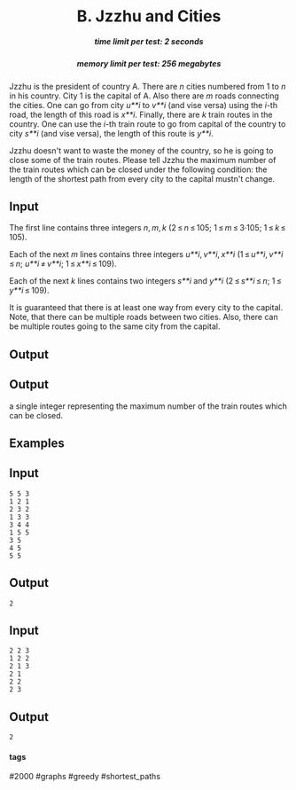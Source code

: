 <h1 style='text-align: center;'> B. Jzzhu and Cities</h1>

<h5 style='text-align: center;'>time limit per test: 2 seconds</h5>
<h5 style='text-align: center;'>memory limit per test: 256 megabytes</h5>

Jzzhu is the president of country A. There are *n* cities numbered from 1 to *n* in his country. City 1 is the capital of A. Also there are *m* roads connecting the cities. One can go from city *u**i* to *v**i* (and vise versa) using the *i*-th road, the length of this road is *x**i*. Finally, there are *k* train routes in the country. One can use the *i*-th train route to go from capital of the country to city *s**i* (and vise versa), the length of this route is *y**i*.

Jzzhu doesn't want to waste the money of the country, so he is going to close some of the train routes. Please tell Jzzhu the maximum number of the train routes which can be closed under the following condition: the length of the shortest path from every city to the capital mustn't change.

## Input

The first line contains three integers *n*, *m*, *k* (2 ≤ *n* ≤ 105; 1 ≤ *m* ≤ 3·105; 1 ≤ *k* ≤ 105).

Each of the next *m* lines contains three integers *u**i*, *v**i*, *x**i* (1 ≤ *u**i*, *v**i* ≤ *n*; *u**i* ≠ *v**i*; 1 ≤ *x**i* ≤ 109).

Each of the next *k* lines contains two integers *s**i* and *y**i* (2 ≤ *s**i* ≤ *n*; 1 ≤ *y**i* ≤ 109).

It is guaranteed that there is at least one way from every city to the capital. Note, that there can be multiple roads between two cities. Also, there can be multiple routes going to the same city from the capital.

## Output

## Output

 a single integer representing the maximum number of the train routes which can be closed.

## Examples

## Input


```
5 5 3  
1 2 1  
2 3 2  
1 3 3  
3 4 4  
1 5 5  
3 5  
4 5  
5 5  

```
## Output


```
2  

```
## Input


```
2 2 3  
1 2 2  
2 1 3  
2 1  
2 2  
2 3  

```
## Output


```
2  

```


#### tags 

#2000 #graphs #greedy #shortest_paths 